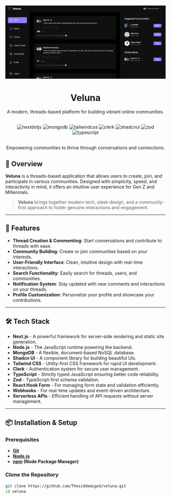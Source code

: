 <div align="center">
  <br />
  <img src="/public/veluna.png" alt="Veluna Logo"/>
  <h1>Veluna</h1>
  <p>A modern, threads-based platform for building vibrant online communities.</p>
  <br />

  <div>
    <img src="https://img.shields.io/badge/-Next_JS-black?style=for-the-badge&logoColor=white&logo=nextdotjs&color=000000" alt="nextdotjs" />
    <img src="https://img.shields.io/badge/-MongoDB-black?style=for-the-badge&logoColor=white&logo=mongodb&color=47A248" alt="mongodb" />
    <img src="https://img.shields.io/badge/-Tailwind_CSS-black?style=for-the-badge&logoColor=white&logo=tailwindcss&color=06B6D4" alt="tailwindcss" />
    <img src="https://img.shields.io/badge/-Clerk-black?style=for-the-badge&logoColor=white&logo=clerk&color=6C47FF" alt="clerk" />
    <img src="https://img.shields.io/badge/-Shadcn_UI-black?style=for-the-badge&logoColor=white&logo=shadcnui&color=000000" alt="shadcnui" />
    <img src="https://img.shields.io/badge/-Zod-black?style=for-the-badge&logoColor=white&logo=zod&color=3E67B1" alt="zod" />
    <img src="https://img.shields.io/badge/-Typescript-black?style=for-the-badge&logoColor=white&logo=typescript&color=3178C6" alt="typescript" />
 </div>

  <br />
  <p>Empowering communities to thrive through conversations and connections.</p>
</div>

## 📜 Overview

**Veluna** is a threads-based application that allows users to create, join, and participate in various communities. Designed with simplicity, speed, and interactivity in mind, it offers an intuitive user experience for Gen Z and Millennials.

> **Veluna** brings together modern tech, sleek design, and a community-first approach to foster genuine interactions and engagement.

---

## 🚀 Features

- **Thread Creation & Commenting**: Start conversations and contribute to threads with ease.
- **Community Building**: Create or join communities based on your interests.
- **User-Friendly Interface**: Clean, intuitive design with real-time interactions.
- **Search Functionality**: Easily search for threads, users, and communities.
- **Notification System**: Stay updated with new comments and interactions on your threads.
- **Profile Customization**: Personalize your profile and showcase your contributions.

---

## 🛠️ Tech Stack

- **Next.js** - A powerful framework for server-side rendering and static site generation.
- **Node.js** - The JavaScript runtime powering the backend.
- **MongoDB** - A flexible, document-based NoSQL database.
- **Shadcn UI** - A component library for building beautiful UIs.
- **Tailwind CSS** - Utility-first CSS framework for rapid UI development.
- **Clerk** - Authentication system for secure user management.
- **TypeScript** - Strictly typed JavaScript ensuring better code reliability.
- **Zod** - TypeScript-first schema validation.
- **React Hook Form** - For managing form state and validation efficiently.
- **Webhooks** - For real-time updates and event-driven architecture.
- **Serverless APIs** - Efficient handling of API requests without server management.

---

## 📦 Installation & Setup

### Prerequisites

- **[Git](https://git-scm.com/)**
- **[Node.js](https://nodejs.org/en)**
- **[npm](https://www.npmjs.com/) (Node Package Manager)**

### Clone the Repository

```bash
git clone https://github.com/Thesiddemigod/veluna.git
cd veluna
